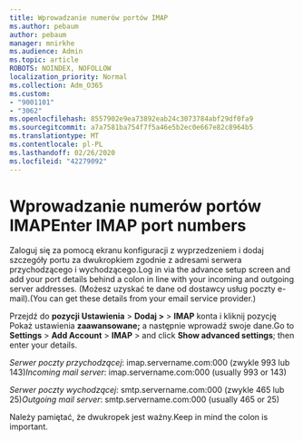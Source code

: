 ```yaml
---
title: Wprowadzanie numerów portów IMAP
ms.author: pebaum
author: pebaum
manager: mnirkhe
ms.audience: Admin
ms.topic: article
ROBOTS: NOINDEX, NOFOLLOW
localization_priority: Normal
ms.collection: Adm_O365
ms.custom:
- "9001101"
- "3062"
ms.openlocfilehash: 8557902e9ea73892eab24c3073784abf29df0fa9
ms.sourcegitcommit: a7a7581ba754f7f5a46e5b2ec0e667e82c8964b5
ms.translationtype: MT
ms.contentlocale: pl-PL
ms.lasthandoff: 02/26/2020
ms.locfileid: "42279092"
---
```

# <a name="enter-imap-port-numbers"></a><span data-ttu-id="bbc67-102">Wprowadzanie numerów portów IMAP</span><span class="sxs-lookup"><span data-stu-id="bbc67-102">Enter IMAP port numbers</span></span>

<span data-ttu-id="bbc67-103">Zaloguj się za pomocą ekranu konfiguracji z wyprzedzeniem i dodaj szczegóły portu za dwukropkiem zgodnie z adresami serwera przychodzącego i wychodzącego.</span><span class="sxs-lookup"><span data-stu-id="bbc67-103">Log in via the advance setup screen and add your port details behind a colon in line with your incoming and outgoing server addresses.</span></span> <span data-ttu-id="bbc67-104">(Możesz uzyskać te dane od dostawcy usług poczty e-mail).</span><span class="sxs-lookup"><span data-stu-id="bbc67-104">(You can get these details from your email service provider.)</span></span> 

<span data-ttu-id="bbc67-105">Przejdź do **pozycji Ustawienia** > **Dodaj >** > **IMAP** konta i kliknij pozycję Pokaż ustawienia **zaawansowane;** a następnie wprowadź swoje dane.</span><span class="sxs-lookup"><span data-stu-id="bbc67-105">Go to **Settings** > **Add Account** > **IMAP** > and click **Show advanced settings**; then enter your details.</span></span> 

<span data-ttu-id="bbc67-106">*Serwer poczty przychodzącej*: imap.servername.com:000 (zwykle 993 lub 143)</span><span class="sxs-lookup"><span data-stu-id="bbc67-106">*Incoming mail server*: imap.servername.com:000 (usually 993 or 143)</span></span> 

<span data-ttu-id="bbc67-107">*Serwer poczty wychodzącej*: smtp.servername.com:000 (zwykle 465 lub 25)</span><span class="sxs-lookup"><span data-stu-id="bbc67-107">*Outgoing mail server*: smtp.servername.com:000 (usually 465 or 25)</span></span> 

<span data-ttu-id="bbc67-108">Należy pamiętać, że dwukropek jest ważny.</span><span class="sxs-lookup"><span data-stu-id="bbc67-108">Keep in mind the colon is important.</span></span> 
